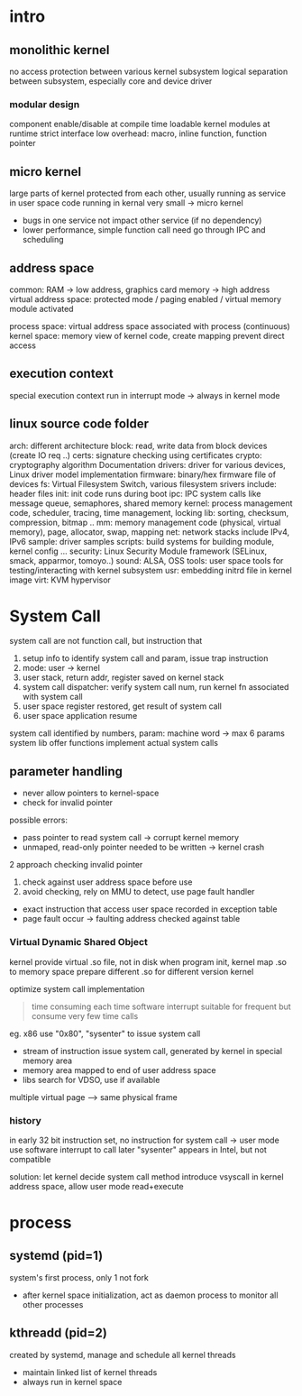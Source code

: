 # intro
## monolithic kernel 
no access protection between various kernel subsystem
logical separation between subsystem, especially core and device driver

### modular design
component enable/disable at compile time
loadable kernel modules at runtime
strict interface low overhead: macro, inline function, function pointer

## micro kernel
large parts of kernel protected from each other, usually running as service in user space
code running in kernal very small -> micro kernel
- bugs in one service not impact other service (if no dependency)
- lower performance, simple function call need go through IPC and scheduling

## address space
common: RAM -> low address, graphics card memory -> high address
virtual address space: protected mode / paging enabled / virtual memory module activated

process space: virtual address space associated with process (continuous)
kernel space: memory view of kernel code, create mapping prevent direct access

## execution context
special execution context run in interrupt mode
-> always in kernel mode

## linux source code folder
arch: different architecture
block: read, write data from block devices (create IO req ..)
certs: signature checking using certificates
crypto: cryptography algorithm
Documentation
drivers: driver for various devices, Linux driver model implementation
firmware: binary/hex firmware file of devices
fs: Virtual Filesystem Switch, various filesystem srivers
include: header files
init: init code runs during boot
ipc: IPC system calls like message queue, semaphores, shared memory
kernel: process management code, scheduler, tracing, time management, locking
lib: sorting, checksum, compression, bitmap ..
mm: memory management code (physical, virtual memory), page, allocator, swap, mapping
net: network stacks include IPv4, IPv6
sample: driver samples
scripts: build systems for building module, kernel config ...
security: Linux Security Module framework (SELinux, smack, apparmor, tomoyo..)
sound: ALSA, OSS
tools: user space tools for testing/interacting with kernel subsystem
usr: embedding initrd file in kernel image
virt: KVM hypervisor

# System Call
system call are not function call, but instruction that
1. setup info to identify system call and param, issue trap instruction
2. mode: user -> kernel
3. user stack, return addr, register saved on kernel stack
4. system call dispatcher: verify system call num, run kernel fn associated with system call
5. user space register restored, get result of system call
6. user space application resume

system call identified by numbers, param: machine word -> max 6 params
system lib offer functions implement actual system calls

## parameter handling
- never allow pointers to kernel-space
- check for invalid pointer

possible errors:
- pass pointer to read system call -> corrupt kernel memory
- unmaped, read-only pointer needed to be written -> kernel crash

2 approach checking invalid pointer
1. check against user address space before use
2. avoid checking, rely on MMU to detect, use page fault handler

- exact instruction that access user space recorded in exception table
- page fault occur -> faulting address checked against table

### Virtual Dynamic Shared Object
kernel provide virtual .so file, not in disk
when program init, kernel map .so to memory space
prepare different .so for different version kernel

optimize system call implementation
> time consuming each time software interrupt
> suitable for frequent but consume very few time calls

eg. x86 use "0x80", "sysenter" to issue system call
- stream of instruction issue system call, generated by kernel in special memory area
- memory area mapped to end of user address space
- libs search for VDSO, use if available

multiple virtual page --> same physical frame

### history
in early 32 bit instruction set, no instruction for system call
-> user mode use software interrupt to call
later "sysenter" appears in Intel, but not compatible

solution: let kernel decide system call method
introduce vsyscall in kernel address space, allow user mode read+execute



# process
## systemd (pid=1)
system's first process, only 1 not fork
- after kernel space initialization, act as daemon process to monitor all other processes
  
## kthreadd (pid=2)
created by systemd, manage and schedule all kernel threads
- maintain linked list of kernel threads
- always run in kernel space












